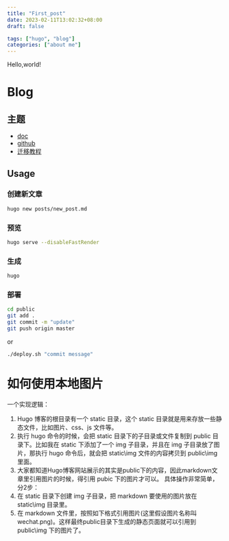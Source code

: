 ```yaml
---
title: "First_post"
date: 2023-02-11T13:02:32+08:00
draft: false

tags: ["hugo", "blog"]
categories: ["about me"]
---
```


Hello,world!  

# Blog
## 主题  
- [doc](https://hugoloveit.com/zh-cn/theme-documentation-basics/)  
- [github](https://github.com/dillonzq/LoveIt)  
- [迁移教程](https://kiosk007.top/post/再见hexo你好hugo/#开始迁移)

## Usage
### 创建新文章
```bash
hugo new posts/new_post.md
```
### 预览
```bash
hugo serve --disableFastRender
```
### 生成
```bash
hugo
```
### 部署
```bash
cd public
git add .
git commit -m "update"
git push origin master
```
or
```bash
./deploy.sh "commit message"
```


# 如何使用本地图片
一个实现逻辑：
1. Hugo 博客的根目录有一个 static 目录，这个 static 目录就是用来存放一些静态文件，比如图片、css、js 文件等。
2. 执行 hugo 命令的时候，会把 static 目录下的子目录或文件复制到 public 目录下。比如我在 static 下添加了一个 img 子目录，并且在 img 子目录放了图片，那执行 hugo 命令后，就会把 static\img 文件的内容拷贝到 public\img 里面。
3. 大家都知道Hugo博客网站展示的其实是public下的内容，因此markdown文章里引用图片的时候，得引用 pubic 下的图片才可以。
具体操作非常简单，分2步：
1. 在 static 目录下创建 img 子目录，把 markdown 要使用的图片放在 static\img 目录里。
2. 在 markdown 文件里，按照如下格式引用图片(这里假设图片名称叫wechat.png)。这样最终public目录下生成的静态页面就可以引用到 public\img 下的图片了。
